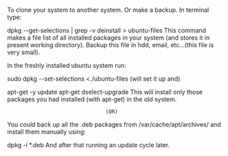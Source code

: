 To clone your system to another system. Or make a backup. In terminal type:

dpkg --get-selections | grep -v deinstall > ubuntu-files
This command makes a file list of all installed packages in your system (and stores it in present working directory). Backup this file in hdd, email, etc...(this file is very small).

In the freshly installed ubuntu system run:

sudo dpkg --set-selections <./ubuntu-files (will set it up and)

apt-get -y update
apt-get dselect-upgrade
This will install only those packages you had installed (with apt-get) in the old system.

                                    (OR)
You could back up all the .deb packages from /var/cache/apt/archives/ and install them manually using:

dpkg -i *.deb
And after that running an update cycle later.
